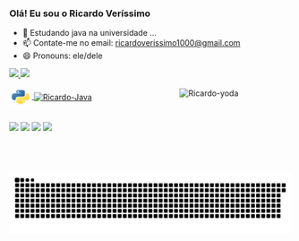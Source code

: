 ### Olá! Eu sou o Ricardo Veríssimo

- 🌱 Estudando java na universidade ...
- 📫 Contate-me no email: ricardoverissimo1000@gmail.com
- 😄 Pronouns: ele/dele

<div>
  <a href="https://github.com/ricardoveri">
  <img height="180em" src="https://github-readme-stats.vercel.app/api?username=ricardoveri&show_icons=true&theme=dark&include_all_commits=true&count_private=true"/>
  <img height="180em" src="https://github-readme-stats.vercel.app/api/top-langs/?username=ricardoveri&layout=compact&langs_count=7&theme=dark "/>
</div>
  
<div style="display: inline_block"><br>
  <img align="center" alt="Ricardo-Python" height="30" width="40" src="https://raw.githubusercontent.com/devicons/devicon/master/icons/python/python-original.svg">
  <img align="center" alt="Ricardo-Java" height="30" width="40" <img src= "https://cdn.jsdelivr.net/gh/devicons/devicon/icons/java/java-original.svg"/>
  <img align="right" alt="Ricardo-yoda" height="150" width="200" src=https://c.tenor.com/Vyo3Ut2DoKgAAAAC/yoda-starwars.gif/>
</div>
  
##
  
<div>
  <a href="https://instagram.com/__veri.ric" target="_blank"><img src="https://img.shields.io/badge/-Instagram-%23E4405F?style=for-the-badge&logo=instagram&logoColor=white" target="_blank"></a>
  <a href="https://www.twitch.tv/ricardoveri" target="_blank"><img src="https://img.shields.io/badge/Twitch-9146FF?style=for-the-badge&logo=twitch&logoColor=white" target="_blank"></a>
  <a href="https://www.linkedin.com/in/ricardo-verissimo/" target="_blank"><img src="https://img.shields.io/badge/-LinkedIn-%230077B5?style=for-the-badge&logo=linkedin&logoColor=white" target="_blank"></a>
  <a href = "mailto:ricardoverissimo1000@gmail.com"><img src="https://img.shields.io/badge/-Gmail-%23333?style=for-the-badge&logo=gmail&logoColor=white" target="_blank"></a>
</div>
  
![Snake animation](https://github.com/ricardoveri/ricardoveri/blob/output/github-contribution-grid-snake.svg)

